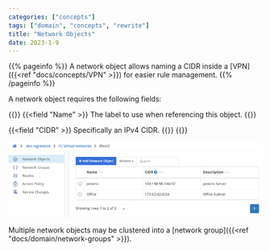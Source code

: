 ```yaml
---
categories: ["concepts"]
tags: ["domain", "concepts", "rewrite"]
title: "Network Objects"
date: 2023-1-9
---
```


{{% pageinfo %}}
A network object allows naming a CIDR inside a [VPN]({{<ref "docs/concepts/VPN" >}}) for easier rule management.
{{% /pageinfo %}}

A network object requires the following fields:

{{<fields>}}
{{<field "Name" >}}
The label to use when referencing this object.
{{</field >}}

{{<field "CIDR" >}}
Specifically an IPv4 CIDR.
{{</field >}}
{{</fields>}}

![img](network-objects.png)

Multiple network objects may be clustered into a [network group]({{<ref "docs/domain/network-groups" >}}).
